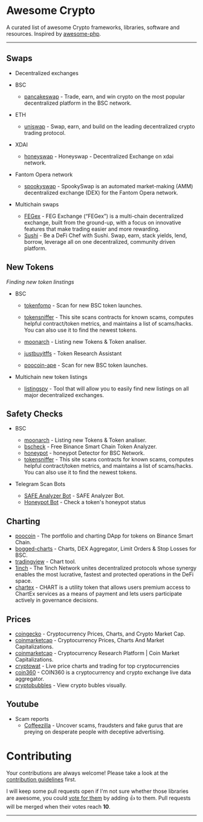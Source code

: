 # Awesome Crypto 

A curated list of awesome Crypto frameworks, libraries, software and resources.
Inspired by [awesome-php](https://github.com/ziadoz/awesome-php).

---


## Swaps
* Decentralized exchanges
* BSC
    * [pancakeswap](https://pancakeswap.finance/swap) -  Trade, earn, and win crypto on the most popular decentralized platform in the BSC network.
* ETH
    * [uniswap](https://app.uniswap.org/#/swap) -  Swap, earn, and build on the leading decentralized crypto trading protocol.
* XDAI
    * [honeyswap](https://app.honeyswap.org/#/swap) -  Honeyswap - Decentralized Exchange on xdai network.
* Fantom Opera network
    * [spookyswap](https://spookyswap.finance/swap) -  SpookySwap is an automated market-making (AMM) decentralized exchange (DEX) for the Fantom Opera network. 

* Multichain swaps
   * [FEGex](https://fegex.com/) -  FEG Exchange (“FEGex”) is a multi-chain decentralized exchange, built from the ground-up, with a focus on innovative features that make trading easier and more rewarding.
   * [Sushi](https://app.sushi.com/en/swap) -  Be a DeFi Chef with Sushi. Swap, earn, stack yields, lend, borrow, leverage all on one decentralized, community driven platform.


## New Tokens

*Finding new token linstings*

* BSC
    * [tokenfomo](https://tokenfomo.io) - Scan for new BSC token launches.
    * [tokensniffer](https://tokensniffer.com) - This site scans contracts for known scams, computes helpful contract/token metrics, and maintains a list of scams/hacks. You can also use it to find the newest tokens. 
    * [moonarch](https://moonarch.app) - Listing new Tokens & Token analiser.

    * [justbuyitffs](https://apps.justbuyitffs.com/) - Token Research Assistant
    * [poocoin-ape](https://poocoin.app/ape) - Scan for new BSC token launches.

* Multichain new token listings
   * [listingspy](https://listingspy.net/pancakeswap/pancakeswap-new-token-listings) - Tool that will allow you to easily find new listings on all major decentralized exchanges.

## Safety Checks

* BSC
    * [moonarch](https://moonarch.app) - Listing new Tokens & Token analiser.
    * [bscheck](http://bscheck.eu/) - Free Binance Smart Chain Token Analyzer.
    * [honeypot](https://honeypot.is/) - honeypot Detector for BSC Network.
    * [tokensniffer](https://tokensniffer.com) - This site scans contracts for known scams, computes helpful contract/token metrics, and maintains a list of scams/hacks. You can also use it to find the newest tokens. 



* Telegram Scan Bots
    * [SAFE Analyzer Bot](https://t.me/@SafeAnalyzerbot) - SAFE Analyzer Bot.
    * [Honeypot Bot](https://t.me/@HoneypotChatBot) - Check a token's honeypot status 



## Charting

* [poocoin](https://poocoin.app/) - The portfolio and charting DApp for tokens on Binance Smart Chain.
* [bogged-charts](https://charts.bogged.finance/) - Charts, DEX Aggregator, Limit Orders & Stop Losses for BSC.
* [tradingview](https://www.tradingview.com/) - Chart tool.
* [1inch](https://1inch.io) - The 1inch Network unites decentralized protocols whose synergy enables the most lucrative, fastest and protected operations in the DeFi space.
* [chartex](https://chartex.pro/dashboard) - CHART is a utility token that allows users premium access to ChartEx services as a means of payment and lets users participate actively in governance decisions. 


## Prices

* [coingecko](https://www.coingecko.com/) - Cryptocurrency Prices, Charts, and Crypto Market Cap.
* [coinmarketcap](https://coinmarketcap.com/) - Cryptocurrency Prices, Charts And Market Capitalizations.
* [coinmarketcap](https://coinpaprika.com/) - Cryptocurrency Research Platform | Coin Market Capitalizations.
* [cryptowat](https://cryptowat.ch/) - Live price charts and trading for top cryptocurrencies
* [coin360](https://coin360.com/) - COIN360 is a cryptocurrency and crypto exchange live data aggregator.
* [cryptobubbles](https://cryptobubbles.net/) - View crypto bubles visually.



## Youtube

* Scam reports
    * [Coffeezilla](https://www.youtube.com/c/Coffeezilla) - Uncover scams, fraudsters and fake gurus that are preying on desperate people with deceptive advertising.



# Contributing

Your contributions are always welcome! Please take a look at the [contribution guidelines](https://github.com/vinta/awesome-python/blob/master/CONTRIBUTING.md) first.

I will keep some pull requests open if I'm not sure whether those libraries are awesome, you could [vote for them](https://github.com/cryptochan-xyz/awesome-cryptocurency/pulls) by adding :+1: to them. Pull requests will be merged when their votes reach **10**.

- - -
